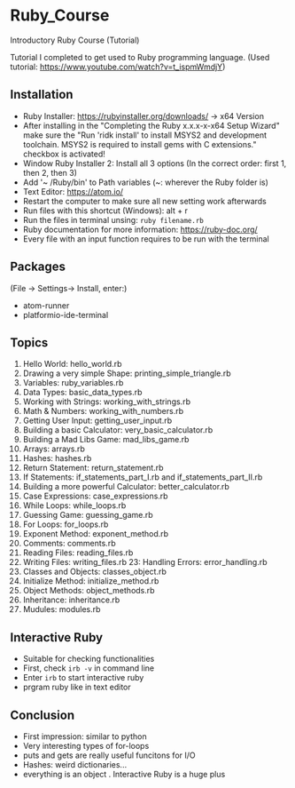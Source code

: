 # Ruby_Course
 Introductory Ruby Course (Tutorial)

Tutorial I completed to get used to Ruby programming language. (Used tutorial: https://www.youtube.com/watch?v=t_ispmWmdjY)

## Installation

- Ruby Installer: https://rubyinstaller.org/downloads/ -> x64 Version
- After installing in the "Completing the Ruby x.x.x-x-x64 Setup Wizard" make sure the "Run 'ridk install' to install MSYS2 and development toolchain. MSYS2 is required to install gems with C extensions." checkbox is activated!
- Window Ruby Installer 2: Install all 3 options (In the correct order: first 1, then 2, then 3)
- Add '~ /Ruby/bin' to Path variables (~: wherever the Ruby folder is)
- Text Editor: https://atom.io/
- Restart the computer to make sure all new setting work afterwards
- Run files with this shortcut (Windows): alt + r
- Run the files in terminal unsing:
`ruby filename.rb`
- Ruby documentation for more information: https://ruby-doc.org/
- Every file with an input function requires to be run with the terminal

## Packages

(File -> Settings-> Install, enter:) 
- atom-runner
- platformio-ide-terminal


## Topics
1. Hello World: hello_world.rb
2. Drawing a very simple Shape: printing_simple_triangle.rb
3. Variables: ruby_variables.rb
4. Data Types: basic_data_types.rb
5. Working with Strings: working_with_strings.rb
6. Math & Numbers: working_with_numbers.rb
7. Getting User Input: getting_user_input.rb
8. Building a basic Calculator: very_basic_calculator.rb
9. Building a Mad Libs Game: mad_libs_game.rb
10. Arrays: arrays.rb
11. Hashes: hashes.rb
12. Return Statement: return_statement.rb
13. If Statements: if_statements_part_I.rb and if_statements_part_II.rb
14. Building a more powerful Calculator: better_calculator.rb
15. Case Expressions: case_expressions.rb
16. While Loops: while_loops.rb
17. Guessing Game: guessing_game.rb
18. For Loops: for_loops.rb
19. Exponent Method: exponent_method.rb
20. Comments: comments.rb
21. Reading Files: reading_files.rb
22. Writing Files: writing_files.rb
23: Handling Errors: error_handling.rb
24. Classes and Objects: classes_object.rb
25. Initialize Method: initialize_method.rb
26. Object Methods: object_methods.rb
27. Inheritance: inheritance.rb
28. Mudules: modules.rb

## Interactive Ruby
- Suitable for checking functionalities
- First, check `irb -v` in command line
- Enter `irb` to start interactive ruby
- prgram ruby like in text editor

## Conclusion
- First impression: similar to python
- Very interesting types of for-loops
- puts and gets are really useful funcitons for I/O
- Hashes: weird dictionaries...
- everything is an object
. Interactive Ruby is a huge plus
